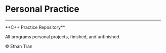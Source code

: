 # Personal Practice
<hr>
**C++ Practice Repository**

All programs personal projects, finished, and unfinished.

&copy; Ethan Tran
